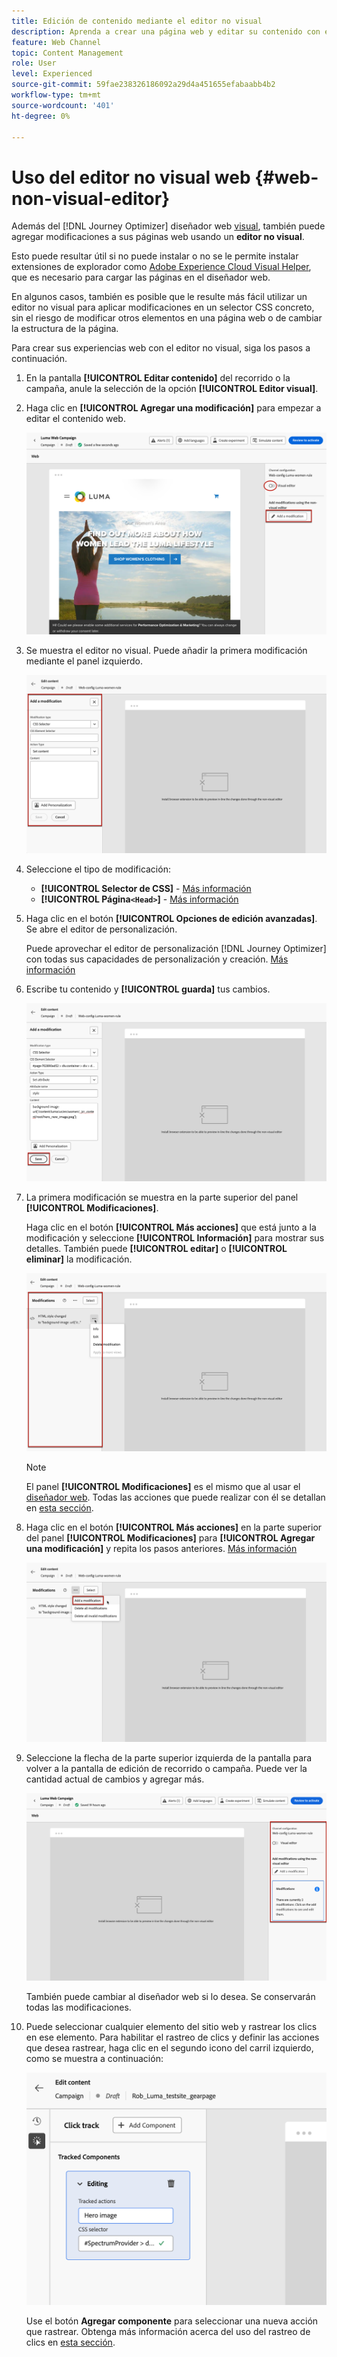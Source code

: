 ```yaml
---
title: Edición de contenido mediante el editor no visual
description: Aprenda a crear una página web y editar su contenido con el editor no visual de Journey Optimizer
feature: Web Channel
topic: Content Management
role: User
level: Experienced
source-git-commit: 59fae238326186092a29d4a451655efabaabb4b2
workflow-type: tm+mt
source-wordcount: '401'
ht-degree: 0%

---
```


# Uso del editor no visual web {#web-non-visual-editor}

Además del [!DNL Journey Optimizer] diseñador web [visual](web-visual-editor.md), también puede agregar modificaciones a sus páginas web usando un **editor no visual**.

Esto puede resultar útil si no puede instalar o no se le permite instalar extensiones de explorador como [Adobe Experience Cloud Visual Helper](web-prerequisites.md#visual-authoring-prerequisites), que es necesario para cargar las páginas en el diseñador web.

En algunos casos, también es posible que le resulte más fácil utilizar un editor no visual para aplicar modificaciones en un selector CSS concreto, sin el riesgo de modificar otros elementos en una página web o de cambiar la estructura de la página.

Para crear sus experiencias web con el editor no visual, siga los pasos a continuación.

1. En la pantalla **[!UICONTROL Editar contenido]** del recorrido o la campaña, anule la selección de la opción **[!UICONTROL Editor visual]**.

1. Haga clic en **[!UICONTROL Agregar una modificación]** para empezar a editar el contenido web.

   ![](assets/web-campaign-add-modification-button.png)

1. Se muestra el editor no visual. Puede añadir la primera modificación mediante el panel izquierdo.

   ![](assets/web-non-visual-editor.png)

1. Seleccione el tipo de modificación:

   * **[!UICONTROL Selector de CSS]** - [Más información](manage-web-modifications.md#css-selector)
   * **[!UICONTROL Página`<Head>`]** - [Más información](manage-web-modifications.md#page-head)

1. Haga clic en el botón **[!UICONTROL Opciones de edición avanzadas]**. Se abre el editor de personalización.

   Puede aprovechar el editor de personalización [!DNL Journey Optimizer] con todas sus capacidades de personalización y creación. [Más información](../personalization/personalization-build-expressions.md)

1. Escribe tu contenido y **[!UICONTROL guarda]** tus cambios.

   ![](assets/web-non-visual-editor-ex-save.png)

1. La primera modificación se muestra en la parte superior del panel **[!UICONTROL Modificaciones]**.

   Haga clic en el botón **[!UICONTROL Más acciones]** que está junto a la modificación y seleccione **[!UICONTROL Información]** para mostrar sus detalles. También puede **[!UICONTROL editar]** o **[!UICONTROL eliminar]** la modificación.

   ![](assets/web-non-visual-editor-ex-more.png)

   >[!NOTE]
   >
   >El panel **[!UICONTROL Modificaciones]** es el mismo que al usar el [diseñador web](web-visual-editor.md). Todas las acciones que puede realizar con él se detallan en [esta sección](manage-web-modifications.md#use-modifications-pane).

1. Haga clic en el botón **[!UICONTROL Más acciones]** en la parte superior del panel **[!UICONTROL Modificaciones]** para **[!UICONTROL Agregar una modificación]** y repita los pasos anteriores. [Más información](manage-web-modifications.md#add-modifications)

   ![](assets/web-non-visual-editor-more.png)

1. Seleccione la flecha de la parte superior izquierda de la pantalla para volver a la pantalla de edición de recorrido o campaña. Puede ver la cantidad actual de cambios y agregar más.

   ![](assets/web-campaign-modifications.png)

   También puede cambiar al diseñador web si lo desea. Se conservarán todas las modificaciones.


1. Puede seleccionar cualquier elemento del sitio web y rastrear los clics en ese elemento. Para habilitar el rastreo de clics y definir las acciones que desea rastrear, haga clic en el segundo icono del carril izquierdo, como se muestra a continuación:

   ![](assets/web-campaign-click.png)

   Use el botón **Agregar componente** para seleccionar una nueva acción que rastrear. Obtenga más información acerca del uso del rastreo de clics en [esta sección](monitor-web-experiences.md#use-click-tracking).
